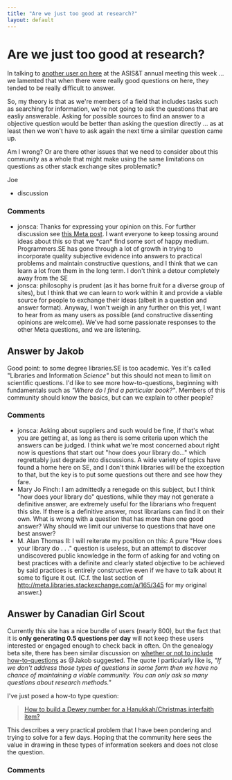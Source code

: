 ```yaml
---
title: "Are we just too good at research?"
layout: default
---
```

Are we just too good at research?
=====================
In talking to [another user on
here](http://meta.libraries.stackexchange.com/users/470/cpikas) at the
ASIS&T annual meeting this week ... we lamented that when there were
really good questions on here, they tended to be really difficult to
answer.

So, my theory is that as we're members of a field that includes tasks
such as searching for information, we're not going to ask the questions
that are easliy answerable. Asking for possible sources to find an
answer to a objective question would be better than asking the question
directly ... as at least then we won't have to ask again the next time a
similar question came up.

Am I wrong? Or are there other issues that we need to consider about
this community as a whole that might make using the same limitations on
questions as other stack exchange sites problematic?

Joe

<ul class="tags"><li class="tag">discussion</li></ul>

### Comments ###
* jonsca: Thanks for expressing your opinion on this. For further discussion see
[this Meta
post](http://meta.libraries.stackexchange.com/questions/162/what-are-your-wishes-for-the-site).
I want everyone to keep tossing around ideas about this so that we
\*can\* find some sort of happy medium. Programmers.SE has gone through
a lot of growth in trying to incorporate quality subjective evidence
into answers to practical problems and maintain constructive questions,
and I think that we can learn a lot from them in the long term. I don't
think a detour completely away from the SE
* jonsca: philosophy is prudent (as it has borne fruit for a diverse group of
sites), but I think that we can learn to work within it and provide a
viable source for people to exchange their ideas (albeit in a question
and answer format). Anyway, I won't weigh in any further on this yet, I
want to hear from as many users as possible (and constructive dissenting
opinions are welcome). We've had some passionate responses to the other
Meta questions, and we are listening.


Answer by Jakob
----------------
Good point: to some degree libraries.SE is too academic. Yes it's called
"Libraries and Information *Science*" but this should not mean to limit
on scientific questions. I'd like to see more how-to-questions,
beginning with fundamentals such as *"Where do I find a particular
book?"*. Members of this community should know the basics, but can we
explain to other people?

### Comments ###
* jonsca: Asking about suppliers and such would be fine, if that's what you are
getting at, as long as there is some criteria upon which the answers can
be judged. I think what we're most concerned about right now is
questions that start out "how does your library do..." which regrettably
just degrade into discussions. A wide variety of topics have found a
home here on SE, and I don't think libraries will be the exception to
that, but the key is to put some questions out there and see how they
fare.
* Mary Jo Finch: I am admittedly a renegade on this subject, but I think "how does your
library do" questions, while they may not generate a definitive answer,
are extremely useful for the librarians who frequent this site. If there
is a definitive answer, most librarians can find it on their own. What
is wrong with a question that has more than one good answer? Why should
we limit our universe to questions that have one best answer?
* M. Alan Thomas II: I will reiterate my position on this: A pure "How does your library do .
. ." question is useless, but an attempt to discover undiscovered public
knowledge in the form of asking for and voting on best practices with a
definite and clearly stated objective to be achieved by said practices
is entirely constructive even if we have to talk about it some to figure
it out. (C.f. the last section of
http://meta.libraries.stackexchange.com/a/165/345 for my original
answer.)

Answer by Canadian Girl Scout
----------------
Currently this site has a nice bundle of users (nearly 800), but the
fact that it is **only generating 0.5 questions per day** will not keep
these users interested or engaged enough to check back in often. On the
genealogy beta site, there has been similar discussion on [whether or
not to include
how-to-questions](http://meta.genealogy.stackexchange.com/questions/3/should-we-be-asking-specific-questions-about-helps-with-specific-ancestors-on-th/15#15)
as @Jakob suggested. The quote I particularly like is, *"If we don't
address those types of questions in some form then we have no chance of
maintaining a viable community. You can only ask so many questions about
research methods."*

I've just posed a how-to type question:

> [How to build a Dewey number for a Hanukkah/Christmas interfaith
> item?](http://libraries.stackexchange.com/questions/1266/how-to-build-a-dewey-number-for-a-hanukkah-christmas-interfaith-item)

This describes a very practical problem that I have been pondering and
trying to solve for a few days. Hoping that the community here sees the
value in drawing in these types of information seekers and does not
close the question.

### Comments ###


